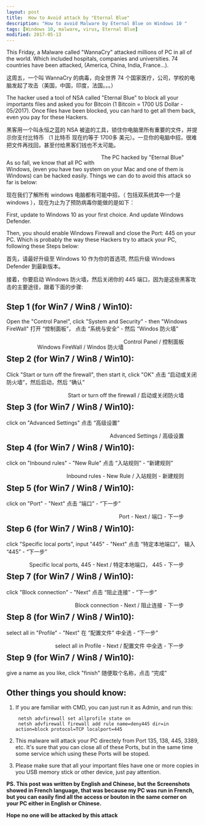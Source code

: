 ```yaml
---
layout: post
title:  How to Avoid attack by "Eternal Blue"
description: "How to avoid Malware by Eternal Blue on Windows 10 "
tags: [Windows 10, malware, virus, Eternal Blue]
modified: 2017-05-13
---
```


This Friday, a Malware called "WannaCry" attacked millions of PC in all of the world. Which included hospitals, companies and universities. 74 countries have been attacked, (America, China, India, France...). 

这周五，一个叫 WannaCry 的病毒，向全世界 74 个国家医疗，公司，学校的电脑发起了攻击（美国，中国，印度，法国。。。）

The hacker used a tool of NSA called "Eternal Blue" to block all your importants files and asked you for Bitcoin (1 Bitcoin = 1700 US Dollar - 05/2017). Once files have been blocked, you can hard to get all them back, even you pay for these Hackers.

黑客用一个叫永恒之蓝的 NSA 被盗的工具，锁住你电脑里所有重要的文件，并提示你支付比特币 （1 比特币 现在约等于 1700多 美元）。一旦你的电脑中招，很难把文件再找回，甚至付给黑客们钱也不太可能。

<figure>
	<a href="https://c1.staticflickr.com/5/4162/34629462605_1801d091f8_o.png"><img src="https://c1.staticflickr.com/5/4162/34629462605_1801d091f8_o.png" alt=""></a>
	<figcaption style="float: right;">The PC hacked by "Eternal Blue"</figcaption>
</figure>

As so fall, we know that all PC with Windows, (even you have two system on your Mac and one of them is Windows) can be hacked easily. Things we can do to avoid this attack so far is below:

现在我们了解所有 windows 电脑都有可能中招，（ 包括双系统其中一个是 windows ），现在为止为了预防病毒你能做的是如下：


First, update to Windows 10 as your first choice. And update Windows Defender.

Then, you should enable Windows Firewall and close the Port: 445 on your PC. Which is probably the way these Hackers try to attack your PC, following these Steps below:

首先，请最好升级至 Windows 10 作为你的首选项, 然后升级 Windows Defender 到最新版本。

接着，你要启动 Windows 防火墙，然后关闭你的 445 端口，因为是这些黑客攻击的主要途径，跟着下面的步骤:



## Step 1 (for Win7 / Win8 / Win10):
Open the "Control Panel", click "System and Security" - then "Windows FireWall"
打开 “控制面板”， 点击 “系统与安全” - 然后 “Windos 防火墙”

<figure>
	<a href="https://c1.staticflickr.com/5/4181/34628228435_4337c48f9d_h.jpg"><img src="https://c1.staticflickr.com/5/4181/34628228435_4337c48f9d_h.jpg" alt=""></a>
	<figcaption style="float: right;">Control Panel / 控制面板</figcaption>
</figure>

<figure>
	<a href="https://c1.staticflickr.com/5/4179/34628228265_d32a79f6e4_h.jpg"><img src="https://c1.staticflickr.com/5/4179/34628228265_d32a79f6e4_h.jpg" alt=""></a>
	<figcaption style="float: right;">Windows FireWall / Windos 防火墙</figcaption>
</figure>


## Step 2 (for Win7 / Win8 / Win10):
Click "Start or turn off the firewall", then start it, click "OK"
点击 “启动或关闭防火墙”，然后启动，然后 “确认”

<figure>
	<a href="https://c1.staticflickr.com/5/4166/34628227935_521a5d15ea_h.jpg"><img src="https://c1.staticflickr.com/5/4166/34628227935_521a5d15ea_h.jpg" alt=""></a>
	<figcaption style="float: right;">Start or turn off the firewall / 启动或关闭防火墙</figcaption>
</figure>


## Step 3 (for Win7 / Win8 / Win10):
click on "Advanced Settings"
点击 “高级设置”

<figure>
	<a href="https://c1.staticflickr.com/5/4156/34628227785_52d23032e1_o.png"><img src="https://c1.staticflickr.com/5/4156/34628227785_52d23032e1_o.png" alt=""></a>
	<figcaption style="float: right;">Advanced Settings / 高级设置</figcaption>
</figure>


## Step 4 (for Win7 / Win8 / Win10):
click on "Inbound rules" - "New Rule"
点击 “入站规则” - “新建规则”

<figure>
	<a href="https://c1.staticflickr.com/5/4168/34628227615_b97097d4e4_o.png"><img src="https://c1.staticflickr.com/5/4168/34628227615_b97097d4e4_o.png" alt=""></a>
	<figcaption style="float: right;">Inbound rules - New Rule / 入站规则 - 新建规则</figcaption>
</figure>


## Step 5 (for Win7 / Win8 / Win10):
click on "Port" - "Next"
点击 “端口” - “下一步”

<figure>
	<a href="https://c1.staticflickr.com/5/4183/34628227445_46c15965ba_o.png"><img src="https://c1.staticflickr.com/5/4183/34628227445_46c15965ba_o.png" alt=""></a>
	<figcaption style="float: right;">Port - Next / 端口 - 下一步</figcaption>
</figure>


## Step 6 (for Win7 / Win8 / Win10):
click "Specific local ports", input "445" - "Next"
点击 “特定本地端口”， 输入 “445” - “下一步”

<figure>
	<a href="https://c1.staticflickr.com/5/4175/34628227295_b2627d6936_o.png"><img src="https://c1.staticflickr.com/5/4175/34628227295_b2627d6936_o.png" alt=""></a>
	<figcaption style="float: right;">Specific local ports, 445 - Next / 特定本地端口， 445 - 下一步</figcaption>
</figure>


## Step 7 (for Win7 / Win8 / Win10):
click "Block connection" - "Next"
点击 “阻止连接” - “下一步”

<figure>
	<a href="https://c1.staticflickr.com/5/4194/34628227095_7920b4995a_o.png"><img src="https://c1.staticflickr.com/5/4194/34628227095_7920b4995a_o.png" alt=""></a>
	<figcaption style="float: right;">Block connection - Next / 阻止连接 - 下一步</figcaption>
</figure>


## Step 8 (for Win7 / Win8 / Win10):
select all in "Profile" - "Next"
在 “配置文件” 中全选 - “下一步”

<figure>
	<a href="https://c1.staticflickr.com/5/4164/34628226895_f7e5e1a81f_o.png"><img src="https://c1.staticflickr.com/5/4164/34628226895_f7e5e1a81f_o.png" alt=""></a>
	<figcaption style="float: right;">select all in Profile - Next / 配置文件 中全选 - 下一步</figcaption>
</figure>


## Step 9 (for Win7 / Win8 / Win10):
give a name as you like, click "finish"
随便取个名称，点击 “完成”


## Other things you should know:

1. If you are familiar with CMD, you can just run it as Admin, and run this:

		netsh advfirewall set allprofile state on
		netsh advfirewall firewall add rule name=deny445 dir=in action=block protocol=TCP localport=445

2. This malware will attack your PC directely from Port 135, 138, 445, 3389, etc. It's sure that you can close all of these Ports, but in the same time some service which using these Ports will be stoped.

3. Please make sure that all your important files have one or more copies in you USB memory stick or other device, just pay attention.


**PS. This post was written by English and Chinese, but the Screenshots showed in French language, that was because my PC was run in French, but you can easily find all the access or bouton in the same corner on your PC either in English or Chinese.**

**Hope no one will be attacked by this attack </PEACE>**





